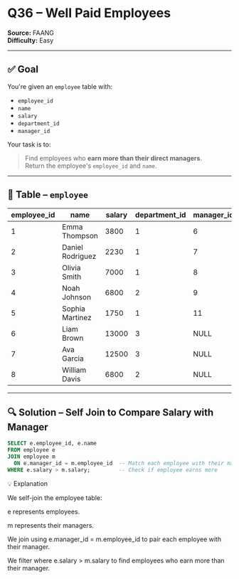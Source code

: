 # Q36 – Well Paid Employees  
**Source:** FAANG  
**Difficulty:** Easy  

---

## ✅ Goal  
You're given an `employee` table with:

- `employee_id`
- `name`
- `salary`
- `department_id`
- `manager_id`

Your task is to:  
> Find employees who **earn more than their direct managers**.  
> Return the employee's `employee_id` and `name`.

---

## 🧾 Table – `employee`

| employee_id | name             | salary | department_id | manager_id |
|-------------|------------------|--------|----------------|------------|
| 1           | Emma Thompson    | 3800   | 1              | 6          |
| 2           | Daniel Rodriguez | 2230   | 1              | 7          |
| 3           | Olivia Smith     | 7000   | 1              | 8          |
| 4           | Noah Johnson     | 6800   | 2              | 9          |
| 5           | Sophia Martinez  | 1750   | 1              | 11         |
| 6           | Liam Brown       | 13000  | 3              | NULL       |
| 7           | Ava Garcia       | 12500  | 3              | NULL       |
| 8           | William Davis    | 6800   | 2              | NULL       |

---

## 🔍 Solution – Self Join to Compare Salary with Manager

```sql
SELECT e.employee_id, e.name 
FROM employee e
JOIN employee m 
  ON e.manager_id = m.employee_id  -- Match each employee with their manager
WHERE e.salary > m.salary;         -- Check if employee earns more
```
💡 Explanation

We self-join the employee table:

e represents employees.

m represents their managers.

We join using e.manager_id = m.employee_id to pair each employee with their manager.

We filter where e.salary > m.salary to find employees who earn more than their manager.

